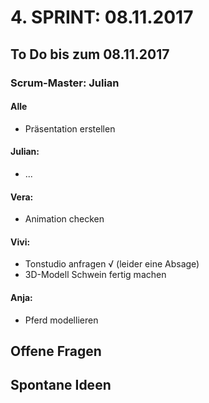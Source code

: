 # 4. SPRINT: 08.11.2017
## To Do bis zum 08.11.2017
### Scrum-Master: Julian

#### Alle
* Präsentation erstellen

#### Julian:
* ...

#### Vera:
* Animation checken

#### Vivi:
* Tonstudio anfragen √ (leider eine Absage)
* 3D-Modell Schwein fertig machen

#### Anja:
* Pferd modellieren


## Offene Fragen

## Spontane Ideen
